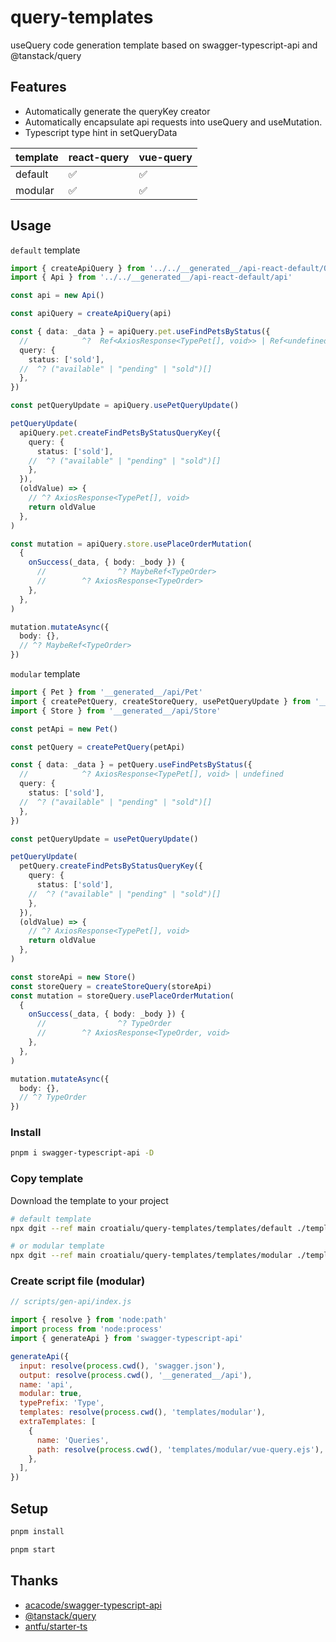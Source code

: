 # query-templates

useQuery code generation template based on swagger-typescript-api and @tanstack/query

## Features
- Automatically generate the queryKey creator
- Automatically encapsulate api requests into useQuery and useMutation.
- Typescript type hint in setQueryData

| template | react-query | vue-query |
|--|--|--|
| default | ✅ | ✅ |
| modular | ✅ | ✅ |

## Usage

`default` template

``` ts
import { createApiQuery } from '../../__generated__/api-react-default/Queries'
import { Api } from '../../__generated__/api-react-default/api'

const api = new Api()

const apiQuery = createApiQuery(api)

const { data: _data } = apiQuery.pet.useFindPetsByStatus({
  //            ^?  Ref<AxiosResponse<TypePet[], void>> | Ref<undefined>
  query: {
    status: ['sold'],
  //  ^? ("available" | "pending" | "sold")[]
  },
})

const petQueryUpdate = apiQuery.usePetQueryUpdate()

petQueryUpdate(
  apiQuery.pet.createFindPetsByStatusQueryKey({
    query: {
      status: ['sold'],
    //  ^? ("available" | "pending" | "sold")[]
    },
  }),
  (oldValue) => {
    // ^? AxiosResponse<TypePet[], void>
    return oldValue
  },
)

const mutation = apiQuery.store.usePlaceOrderMutation(
  {
    onSuccess(_data, { body: _body }) {
      //                ^? MaybeRef<TypeOrder>
      //        ^? AxiosResponse<TypeOrder>
    },
  },
)

mutation.mutateAsync({
  body: {},
  // ^? MaybeRef<TypeOrder>
})
```

`modular` template
``` ts
import { Pet } from '__generated__/api/Pet'
import { createPetQuery, createStoreQuery, usePetQueryUpdate } from '__generated__/api/Queries'
import { Store } from '__generated__/api/Store'

const petApi = new Pet()

const petQuery = createPetQuery(petApi)

const { data: _data } = petQuery.useFindPetsByStatus({
  //            ^? AxiosResponse<TypePet[], void> | undefined
  query: {
    status: ['sold'],
  //  ^? ("available" | "pending" | "sold")[]
  },
})

const petQueryUpdate = usePetQueryUpdate()

petQueryUpdate(
  petQuery.createFindPetsByStatusQueryKey({
    query: {
      status: ['sold'],
    //  ^? ("available" | "pending" | "sold")[]
    },
  }),
  (oldValue) => {
    // ^? AxiosResponse<TypePet[], void>
    return oldValue
  },
)

const storeApi = new Store()
const storeQuery = createStoreQuery(storeApi)
const mutation = storeQuery.usePlaceOrderMutation(
  {
    onSuccess(_data, { body: _body }) {
      //                ^? TypeOrder
      //        ^? AxiosResponse<TypeOrder, void>
    },
  },
)

mutation.mutateAsync({
  body: {},
  // ^? TypeOrder
})
```

### Install

``` sh
pnpm i swagger-typescript-api -D
```

### Copy template

Download the template to your project

``` sh
# default template
npx dgit --ref main croatialu/query-templates/templates/default ./templates

# or modular template
npx dgit --ref main croatialu/query-templates/templates/modular ./templates
```

### Create script file (modular)
``` js
// scripts/gen-api/index.js

import { resolve } from 'node:path'
import process from 'node:process'
import { generateApi } from 'swagger-typescript-api'

generateApi({
  input: resolve(process.cwd(), 'swagger.json'),
  output: resolve(process.cwd(), '__generated__/api'),
  name: 'api',
  modular: true,
  typePrefix: 'Type',
  templates: resolve(process.cwd(), 'templates/modular'),
  extraTemplates: [
    {
      name: 'Queries',
      path: resolve(process.cwd(), 'templates/modular/vue-query.ejs'),
    },
  ],
})
```

###

## Setup

``` sh
pnpm install

pnpm start
```

## Thanks
- [acacode/swagger-typescript-api](https://github.com/acacode/swagger-typescript-api)
- [@tanstack/query](https://tanstack.com/query/latest)
- [antfu/starter-ts](https://github.com/antfu/starter-ts)

